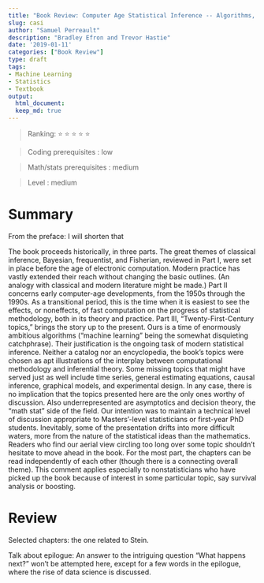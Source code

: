 ```yaml
---
title: "Book Review: Computer Age Statistical Inference -- Algorithms, Evidence, and Data Science"
slug: casi
author: "Samuel Perreault"
description: "Bradley Efron and Trevor Hastie"
date: '2019-01-11'
categories: ["Book Review"]
type: draft
tags: 
- Machine Learning
- Statistics
- Textbook
output:
  html_document:
  keep_md: true
---
```


  > Ranking: :star: :star: :star: :star: :star:

  > Coding prerequisites : low
  
  > Math/stats prerequisites : medium
  
  > Level : medium
  

# Summary

From the preface: I will shorten that

The book proceeds historically, in three parts. The great themes of classical
inference, Bayesian, frequentist, and Fisherian, reviewed in Part I,
were set in place before the age of electronic computation. Modern practice
has vastly extended their reach without changing the basic outlines. (An
analogy with classical and modern literature might be made.) Part II concerns
early computer-age developments, from the 1950s through the 1990s.
As a transitional period, this is the time when it is easiest to see the effects,
or noneffects, of fast computation on the progress of statistical methodology,
both in its theory and practice. Part III, “Twenty-First-Century
topics,” brings the story up to the present. Ours is a time of enormously
ambitious algorithms (“machine learning” being the somewhat disquieting
catchphrase). Their justification is the ongoing task of modern statistical
inference.
Neither a catalog nor an encyclopedia, the book’s topics were chosen as
apt illustrations of the interplay between computational methodology and
inferential theory. Some missing topics that might have served just as well
include time series, general estimating equations, causal inference, graphical
models, and experimental design. In any case, there is no implication
that the topics presented here are the only ones worthy of discussion.
Also underrepresented are asymptotics and decision theory, the “math
stat” side of the field. Our intention was to maintain a technical level of
discussion appropriate to Masters’-level statisticians or first-year PhD students. Inevitably, some of the presentation drifts into more difficult waters,
more from the nature of the statistical ideas than the mathematics. Readers
who find our aerial view circling too long over some topic shouldn’t hesitate
to move ahead in the book. For the most part, the chapters can be read
independently of each other (though there is a connecting overall theme).
This comment applies especially to nonstatisticians who have picked up
the book because of interest in some particular topic, say survival analysis
or boosting.


# Review

Selected chapters: the one related to Stein.

Talk about epilogue:
An answer to the intriguing question “What happens next?” won’t be attempted here,
except for a few words in the epilogue, where the rise of data science is
discussed.



